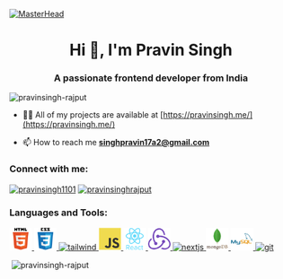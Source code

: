 [![MasterHead](https://media.licdn.com/dms/image/D4D16AQGUS9CRJye6Iw/profile-displaybackgroundimage-shrink_350_1400/0/1685123060535?e=1699488000&v=beta&t=uORi-Mvf0R4EFCjq7rS3yuX_-RzGnA3oTRSQ7JPAVaU)](https://pravinsingh.me/)
<h1 align="center">Hi 👋, I'm Pravin Singh</h1>
<h3 align="center">A passionate frontend developer from India</h3>

<p align="left"> <img src="https://komarev.com/ghpvc/?username=pravinsingh-rajput&label=Profile%20views&color=0e75b6&style=flat" alt="pravinsingh-rajput" /> </p>

- 👨‍💻 All of my projects are available at [https://pravinsingh.me/](https://pravinsingh.me/)

- 📫 How to reach me **singhpravin17a2@gmail.com**

<h3 align="left">Connect with me:</h3>
<p align="left">
<a href="https://twitter.com/pravinsingh1101" target="blank"><img align="center" src="https://raw.githubusercontent.com/rahuldkjain/github-profile-readme-generator/master/src/images/icons/Social/twitter.svg" alt="pravinsingh1101" height="30" width="40" /></a>
<a href="https://linkedin.com/in/pravinsinghrajput" target="blank"><img align="center" src="https://raw.githubusercontent.com/rahuldkjain/github-profile-readme-generator/master/src/images/icons/Social/linked-in-alt.svg" alt="pravinsinghrajput" height="30" width="40" /></a>
</p>

<h3 align="left">Languages and Tools:</h3>
<p align="left"> 
   <a href="https://www.w3.org/html/" target="_blank" rel="noreferrer"> <img src="https://raw.githubusercontent.com/devicons/devicon/master/icons/html5/html5-original-wordmark.svg" alt="html5" width="40" height="40"/> 
  </a> 
  <a href="https://www.w3schools.com/css/" target="_blank" rel="noreferrer"> <img src="https://raw.githubusercontent.com/devicons/devicon/master/icons/css3/css3-original-wordmark.svg" alt="css3" width="40" height="40"/>
  </a> 
    <a href="https://tailwindcss.com/" target="_blank" rel="noreferrer"> <img src="https://www.vectorlogo.zone/logos/tailwindcss/tailwindcss-icon.svg" alt="tailwind" width="40" height="40"/> 
  </a>
  <a href="https://developer.mozilla.org/en-US/docs/Web/JavaScript" target="_blank" rel="noreferrer"> <img src="https://raw.githubusercontent.com/devicons/devicon/master/icons/javascript/javascript-original.svg" alt="javascript" width="40" height="40"/> 
  </a> 
  <a href="https://reactjs.org/" target="_blank" rel="noreferrer"> <img src="https://raw.githubusercontent.com/devicons/devicon/master/icons/react/react-original-wordmark.svg" alt="react" width="40" height="40"/> 
  </a> 
  <a href="https://redux.js.org" target="_blank" rel="noreferrer"> <img src="https://raw.githubusercontent.com/devicons/devicon/master/icons/redux/redux-original.svg" alt="redux" width="40" height="40"/> 
  </a> 
    <a href="https://nextjs.org/" target="_blank" rel="noreferrer"> <img src="https://cdn.worldvectorlogo.com/logos/nextjs-2.svg" alt="nextjs" width="40" height="40"/> 
  </a> 
    <a href="https://www.mongodb.com/" target="_blank" rel="noreferrer"> <img src="https://raw.githubusercontent.com/devicons/devicon/master/icons/mongodb/mongodb-original-wordmark.svg" alt="mongodb" width="40" height="40"/>
  </a> 
  <a href="https://www.mysql.com/" target="_blank" rel="noreferrer"> <img src="https://raw.githubusercontent.com/devicons/devicon/master/icons/mysql/mysql-original-wordmark.svg" alt="mysql" width="40" height="40"/> 
  </a> 
   <a href="https://git-scm.com/" target="_blank" rel="noreferrer"> <img src="https://www.vectorlogo.zone/logos/git-scm/git-scm-icon.svg" alt="git" width="40" height="40"/> 
  </a>  
  </p>

<p>&nbsp;<img align="center" src="https://github-readme-stats.vercel.app/api?username=pravinsingh-rajput&show_icons=true&locale=en" alt="pravinsingh-rajput" /></p>
